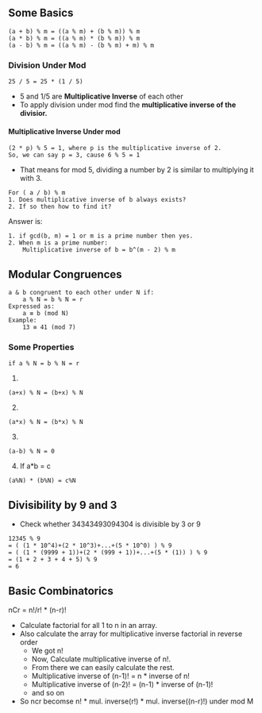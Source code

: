 ## Some Basics
```
(a + b) % m = ((a % m) + (b % m)) % m
(a * b) % m = ((a % m) * (b % m)) % m
(a - b) % m = ((a % m) - (b % m) + m) % m
```
### Division Under Mod
```
25 / 5 = 25 * (1 / 5)
```
- 5 and 1/5 are **Multiplicative Inverse** of each other
- To apply division under mod find the **multiplicative inverse of the divisior.**
#### Multiplicative Inverse Under mod
```
(2 * p) % 5 = 1, where p is the multiplicative inverse of 2.
So, we can say p = 3, cause 6 % 5 = 1
```
- That means for mod 5, dividing a number by 2 is similar to multiplying it with 3.
```
For ( a / b) % m
1. Does multiplicative inverse of b always exists?
2. If so then how to find it?
```
Answer is:
```
1. if gcd(b, m) = 1 or m is a prime number then yes.
2. When m is a prime number:
    Multiplicative inverse of b = b^(m - 2) % m
```

## Modular Congruences
```
a & b congruent to each other under N if:
    a % N = b % N = r
Expressed as:
    a ≡ b (mod N)
Example:
    13 ≡ 41 (mod 7)
```
### Some Properties
```
if a % N = b % N = r
```
1. 
```
(a+x) % N = (b+x) % N
```
2. 
```
(a*x) % N = (b*x) % N
```
3. 
```
(a-b) % N = 0
```
4. If a*b = c
```
(a%N) * (b%N) = c%N
```

## Divisibility by 9 and 3
- Check whether 34343493094304 is divisible by 3 or 9
```
12345 % 9
= ( (1 * 10^4)+(2 * 10^3)+...+(5 * 10^0) ) % 9
= ( (1 * (9999 + 1))+(2 * (999 + 1))+...+(5 * (1)) ) % 9
= (1 + 2 + 3 + 4 + 5) % 9
= 6
```

## Basic Combinatorics
nCr = n!/r! * (n-r)! 
- Calculate factorial for all 1 to n in an array.
- Also calculate the array for multiplicative inverse factorial in reverse order
    - We got n!
    - Now, Calculate multiplicative inverse of n!.
    - From there we can easily calculate the rest.
    - Multiplicative inverse of (n-1)! = n * inverse of n!
    - Multiplicative inverse of (n-2)! = (n-1) * inverse of (n-1)!
    - and so on
- So ncr becomse n! * mul. inverse(r!) * mul. inverse((n-r)!) under mod M